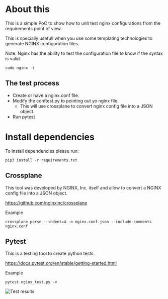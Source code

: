 # About this

This is a simple PoC to show how to unit test nginx configurations from the requirements point of view.

This is specially usefull when you use some templating technologies to generate NGINX configuration files.

Note: Nginx has the ability to test the configuration file to know if the syntax is valid.
````
sudo nginx -t
````

## The test process
- Create or have a nginx.conf file.
- Modify the conftest.py to pointing out yo nginx file.
  - This will use crossplane to convert nginx config file into a JSON object.
- Run pytest

# Install dependencies

To install dependencies please run:

````
pip3 install -r requirements.txt
````


## Crossplane
This tool was developed by NGINX, Inc. itself and allow to convert a NGINX config file into a JSON object.

https://github.com/nginxinc/crossplane

Example
````
crossplane parse --indent=4 -o nginx.conf.json --include-comments nginx.conf
`````

## Pytest
This is a testing tool to create python tests.

https://docs.pytest.org/en/stable/getting-started.html

Example
````
pytest nginx_test.py -v 
````

![Test results](./img/test_output.png)


